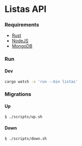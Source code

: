 # Listas API

### Requirements

- [Rust](https://www.rust-lang.org/tools/install)
- [NodeJS](https://nodejs.org)
- [MongoDB](https://docs.mongodb.com/manual/installation)


### Run

#### Dev
```bash
cargo watch -x 'run --bin listas'
```

### Migrations

#### Up
```bash
$ ./scripts/up.sh
```

#### Down
```bash
$ ./scripts/down.sh
```